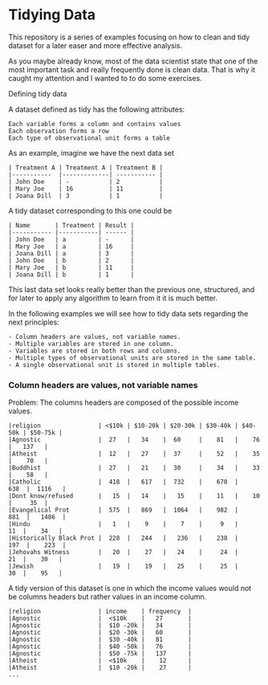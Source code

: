 # Tidying Data

This repository is a series of examples focusing on how to clean and tidy dataset for a later easer 
and more effective analysis.

As you maybe already know, most of the data scientist state that one of the most important task
and really frequently done is clean data. That is why it caught my attention and I wanted to to 
do some exercises.


Defining tidy data

 
A dataset defined as tidy has the following attributes:

    Each variable forms a column and contains values
    Each observation forms a row
    Each type of observational unit forms a table

As an example, imagine we have the next data set
    
    | Treatment A | Treatment A | Treatment B |
    |-----------  |-------------| ----------- |
    | John Doe    | -           | 2           |
    | Mary Joe    | 16          | 11          |
    | Joana Dill  | 3           | 1           |
    
A tidy dataset corresponding to this one could be
    
    | Name       | Treatment | Result |
    |----------- |-----------| ------ |
    | John Doe   | a         | -      |
    | Mary Joe   | a         | 16     |
    | Joana Dill | a         | 3      |
    | John Doe   | b         | 2      |
    | Mary Joe   | b         | 11     |
    | Joana Dill | b         | 1      |
    
    
This last data set looks really better than the previous one, structured, 
and for later to apply any algorithm to learn from it it is much better.

In the following examples we will see how to tidy data sets regarding the next
principles:
 
    - Column headers are values, not variable names.
    - Multiple variables are stored in one column.
    - Variables are stored in both rows and columns.
    - Multiple types of observational units are stored in the same table.
    - A single observational unit is stored in multiple tables. 

### Column headers are values, not variable names

Problem: The columns headers are composed of the possible income values.

    |religion 	             | <$10k | $10-20k | $20-30k | $30-40k | $40-50k | $50-75k |
    |Agnostic 	             |  27 	 |   34    |  60 	 |    81   |    76 	 |   137   |
    |Atheist 	             |  12 	 |   27    |  37 	 |    52   |    35 	 |    70   |
    |Buddhist 	             |  27 	 |   21    |  30 	 |    34   |    33 	 |    58   |
    |Catholic 	             |  418  |	 617   |  732 	 |    670  |    638  |  1116   |
    |Dont know/refused       |   15  | 	 14    |   15 	 |    11   |    10 	 |     35  |
    |Evangelical Prot        |  575  |	 869   |  1064 	 |    982  |    881  |	 1486  |
    |Hindu 	                 |   1 	 |    9    |    7 	 |     9   |     11  |	  34   |
    |Historically Black Prot |	228  |	 244   |   236 	 |    238  |    197  |	  223  |
    |Jehovahs Witness 	     |   20  |	  27   |   24 	 |     24  |     21  |	  30   |
    |Jewish 	             |   19  |	  19   |   25 	 |     25  |     30  |	  95   |

    
A tidy version of this dataset is one in which the income values would not be columns headers but rather values in an income column.

    |religion 	             | income    | frequency  | 
    |Agnostic 	             |  <$10k    |   27       |  
    |Agnostic 	             |  $10 -20k |   34       |  
    |Agnostic 	             |  $20 -30k |   60       |  
    |Agnostic 	             |  $30 -40k |	 81       |  
    |Agnostic                |  $40 -50k | 	 76       |  
    |Agnostic                |  $50 -75k |	 137      |  
    |Atheist 	             |  <$10k    |    12      |  
    |Atheist                 |	$10 -20k |	  27      |
    ...
    
    
